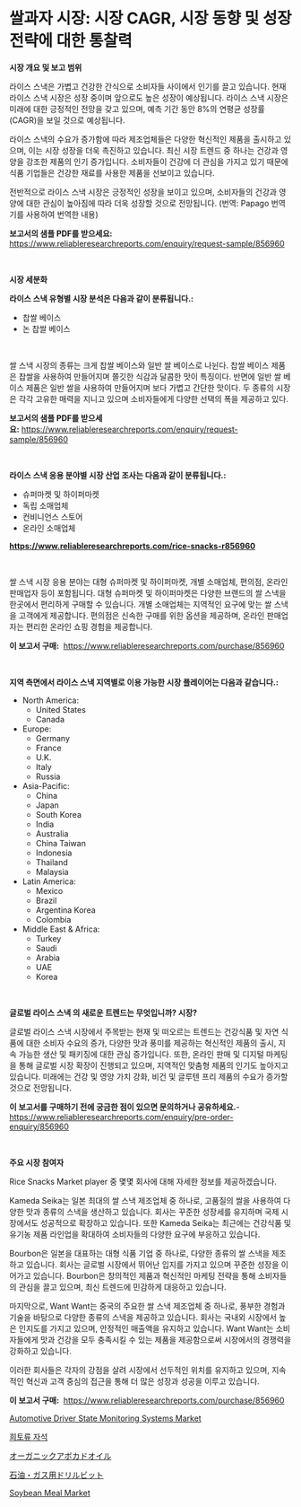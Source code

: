<p><h1>쌀과자 시장: 시장 CAGR, 시장 동향 및 성장 전략에 대한 통찰력</h1></p><p><strong>시장 개요 및 보고 범위</strong></p>
<p><p>라이스 스낵은 가볍고 건강한 간식으로 소비자들 사이에서 인기를 끌고 있습니다. 현재 라이스 스낵 시장은 성장 중이며 앞으로도 높은 성장이 예상됩니다. 라이스 스낵 시장은 미래에 대한 긍정적인 전망을 갖고 있으며, 예측 기간 동안 8%의 연평균 성장률(CAGR)을 보일 것으로 예상됩니다. </p><p>라이스 스낵의 수요가 증가함에 따라 제조업체들은 다양한 혁신적인 제품을 출시하고 있으며, 이는 시장 성장을 더욱 촉진하고 있습니다. 최신 시장 트렌드 중 하나는 건강과 영양을 강조한 제품의 인기 증가입니다. 소비자들이 건강에 더 관심을 가지고 있기 때문에 식품 기업들은 건강한 재료를 사용한 제품을 선보이고 있습니다. </p><p>전반적으로 라이스 스낵 시장은 긍정적인 성장을 보이고 있으며, 소비자들의 건강과 영양에 대한 관심이 높아짐에 따라 더욱 성장할 것으로 전망됩니다. (번역: Papago 번역기를 사용하여 번역한 내용)</p></p>
<p><strong>보고서의 샘플 PDF를 받으세요:</strong> <a href="https://www.reliableresearchreports.com/enquiry/request-sample/856960">https://www.reliableresearchreports.com/enquiry/request-sample/856960</a></p>
<p>&nbsp;</p>
<p><strong>시장 세분화</strong></p>
<p><strong>라이스 스낵 유형별 시장 분석은 다음과 같이 분류됩니다.:</strong></p>
<p><ul><li>찹쌀 베이스</li><li>논 찹쌀 베이스</li></ul></p>
<p>&nbsp;</p>
<p><p>쌀 스낵 시장의 종류는 크게 찹쌀 베이스와 일반 쌀 베이스로 나뉜다. 찹쌀 베이스 제품은 찹쌀을 사용하여 만들어지며 쫄깃한 식감과 달콤한 맛이 특징이다. 반면에 일반 쌀 베이스 제품은 일반 쌀을 사용하여 만들어지며 보다 가볍고 간단한 맛이다. 두 종류의 시장은 각각 고유한 매력을 지니고 있으며 소비자들에게 다양한 선택의 폭을 제공하고 있다.</p></p>
<p><strong>보고서의 샘플 PDF를 받으세요:</strong>&nbsp;<a href="https://www.reliableresearchreports.com/enquiry/request-sample/856960">https://www.reliableresearchreports.com/enquiry/request-sample/856960</a></p>
<p>&nbsp;</p>
<p><strong> 라이스 스낵 응용 분야별 시장 산업 조사는 다음과 같이 분류됩니다.:</strong></p>
<p><ul><li>슈퍼마켓 및 하이퍼마켓</li><li>독립 소매업체</li><li>컨비니언스 스토어</li><li>온라인 소매업체</li></ul></p>
<p><strong><a href="https://www.reliableresearchreports.com/rice-snacks-r856960">https://www.reliableresearchreports.com/rice-snacks-r856960</a></strong></p>
<p>&nbsp;</p>
<p><p>쌀 스낵 시장 응용 분야는 대형 슈퍼마켓 및 하이퍼마켓, 개별 소매업체, 편의점, 온라인 판매업자 등이 포함됩니다. 대형 슈퍼마켓 및 하이퍼마켓은 다양한 브랜드의 쌀 스낵을 한곳에서 편리하게 구매할 수 있습니다. 개별 소매업체는 지역적인 요구에 맞는 쌀 스낵을 고객에게 제공합니다. 편의점은 신속한 구매를 위한 옵션을 제공하며, 온라인 판매업자는 편리한 온라인 쇼핑 경험을 제공합니다.</p></p>
<p><strong>이 보고서 구매:</strong>&nbsp; <a href="https://www.reliableresearchreports.com/purchase/856960">https://www.reliableresearchreports.com/purchase/856960</a></p>
<p>&nbsp;</p>
<p><strong>지역 측면에서 라이스 스낵 지역별로 이용 가능한 시장 플레이어는 다음과 같습니다.:</strong></p>
<p><ul>
    <li>
        North America:
        <ul>
            <li>United States</li>
            <li>Canada</li>
        </ul>
    </li>
    <li>
        Europe:
        <ul>
            <li>Germany</li>
            <li>France</li>
            <li>U.K.</li>
            <li>Italy</li>
            <li>Russia</li>
        </ul>
    </li>
    <li>
        Asia-Pacific:
        <ul>
            <li>China</li>
            <li>Japan</li>
            <li>South Korea</li>
            <li>India</li>
            <li>Australia</li>
            <li>China Taiwan</li>
            <li>Indonesia</li>
            <li>Thailand</li>
            <li>Malaysia</li>
        </ul>
    </li>
    <li>
        Latin America:
        <ul>
            <li>Mexico</li>
            <li>Brazil</li>
            <li>Argentina Korea</li>
            <li>Colombia</li>
        </ul>
    </li>
    <li>
        Middle East & Africa:
        <ul>
            <li>Turkey</li>
            <li>Saudi</li>
            <li>Arabia</li>
            <li>UAE</li>
            <li>Korea</li>
        </ul>
    </li>
    </ul></p>
<p>&nbsp;</p>
<p><strong>글로벌 라이스 스낵 의 새로운 트렌드는 무엇입니까? 시장?</strong></p>
<p><p>글로벌 라이스 스낵 시장에서 주목받는 현재 및 떠오르는 트렌드는 건강식품 및 자연 식품에 대한 소비자 수요의 증가, 다양한 맛과 풍미를 제공하는 혁신적인 제품의 출시, 지속 가능한 생산 및 패키징에 대한 관심 증가입니다. 또한, 온라인 판매 및 디지털 마케팅을 통해 글로벌 시장 확장이 진행되고 있으며, 지역적인 맞춤형 제품의 인기도 높아지고 있습니다. 미래에는 건강 및 영양 가치 강화, 비건 및 글루텐 프리 제품의 수요가 증가할 것으로 전망됩니다.</p></p>
<p><strong>이 보고서를 구매하기 전에 궁금한 점이 있으면 문의하거나 공유하세요.</strong>- <a href="https://www.reliableresearchreports.com/enquiry/pre-order-enquiry/856960">https://www.reliableresearchreports.com/enquiry/pre-order-enquiry/856960</a></p>
<p>&nbsp;</p>
<p><strong>주요 시장 참여자</strong></p>
<p><p>Rice Snacks Market player 중 몇몇 회사에 대해 자세한 정보를 제공하겠습니다.</p><p>Kameda Seika는 일본 최대의 쌀 스낵 제조업체 중 하나로, 고품질의 쌀을 사용하여 다양한 맛과 종류의 스낵을 생산하고 있습니다. 회사는 꾸준한 성장세를 유지하며 국제 시장에서도 성공적으로 확장하고 있습니다. 또한 Kameda Seika는 최근에는 건강식품 및 유기농 제품 라인업을 확대하여 소비자들의 다양한 요구에 부응하고 있습니다.</p><p>Bourbon은 일본을 대표하는 대형 식품 기업 중 하나로, 다양한 종류의 쌀 스낵을 제조하고 있습니다. 회사는 글로벌 시장에서 뛰어난 입지를 가지고 있으며 꾸준한 성장을 이어가고 있습니다. Bourbon은 창의적인 제품과 혁신적인 마케팅 전략을 통해 소비자들의 관심을 끌고 있으며, 최신 트렌드에 민감하게 대응하고 있습니다.</p><p>마지막으로, Want Want는 중국의 주요한 쌀 스낵 제조업체 중 하나로, 풍부한 경험과 기술을 바탕으로 다양한 종류의 스낵을 제공하고 있습니다. 회사는 국내외 시장에서 높은 인지도를 가지고 있으며, 안정적인 매출액을 유지하고 있습니다. Want Want는 소비자들에게 맛과 건강을 모두 충족시킬 수 있는 제품을 제공함으로써 시장에서의 경쟁력을 강화하고 있습니다.</p><p>이러한 회사들은 각자의 강점을 살려 시장에서 선두적인 위치를 유지하고 있으며, 지속적인 혁신과 고객 중심의 접근을 통해 더 많은 성장과 성공을 이루고 있습니다.</p></p>
<p><strong>이 보고서 구매:</strong>&nbsp;&nbsp;<a href="https://www.reliableresearchreports.com/purchase/856960">https://www.reliableresearchreports.com/purchase/856960</a></p>
<p><p><a href="https://issuu.com/reportprime-2/docs/automotive-driver-state-monitoring-systems-market-">Automotive Driver State Monitoring Systems Market</a></p><p><a href="https://github.com/crfsywufhm81415/Market-Research-Report-List-1/blob/main/262955216911.md">희토류 자석</a></p><p><a href="https://github.com/ReganWisoky2023/Market-Research-Report-List-1/blob/main/585055618427.md">オーガニックアボカドオイル</a></p><p><a href="https://github.com/cbigkbh02719/Market-Research-Report-List-1/blob/main/304026718426.md">石油・ガス用ドリルビット</a></p><p><a href="https://github.com/prosalinda88/Market-Research-Report-List-3/blob/main/soybean-meal-market.md">Soybean Meal Market</a></p></p>
